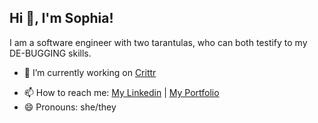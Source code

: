 ## Hi 👋, I'm Sophia!

I am a software engineer with two tarantulas, who can both testify to my DE-BUGGING skills.

- 🔭 I’m currently working on <a href="https://github.com/sophiatsau/Crittr">Crittr</a>
<!-- - 🌱 I’m currently learning ...
- 💬 Ask me about ... -->
- 📫 How to reach me: <a href="https://www.linkedin.com/in/sophia-t-5a51637a/">My Linkedin</a> | <a href="https://sophiatsau.github.io/">My Portfolio</a>
- 😄 Pronouns: she/they
<!-- - ⚡ Fun fact: ... -->
